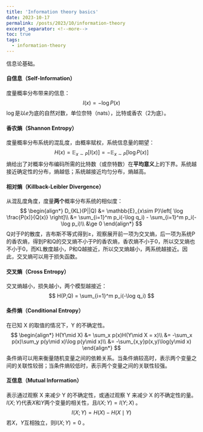 ```yaml
---
title: 'Information theory basics'
date: 2023-10-17
permalink: /posts/2023/10/information-theory
excerpt_separator: <!--more-->
toc: true
tags:
  - information-theory
---
```


信息论基础。
<!--more-->
#### 自信息（Self-Information）
度量概率分布带来的信息：
$$
I(x) = -\log P(x)
$$
$\log$是以$e$为底的自然对数，单位奈特（nats），比特或香农（2为底）。

#### 香农熵（Shannon Entropy）
度量概率分布系统的混乱度，由概率赋权，系统信息量的期望：
$$
H(x) = \mathbb{E}_{x\sim P} \left[ I(x) \right] = -\mathbb{E}_{x\sim P}\left[\log P(x) \right]
$$
熵给出了对概率分布编码所需的比特数（或奈特数）在**平均意义**上的下界。系统越接近确定性的分布，熵越低；系统越接近均匀分布，熵越高。

#### 相对熵（Killback-Leibler Divergence）
从混乱度角度，度量**两个**概率分布系统的相似度：
$$
\begin{align*}
D_{KL}(P||Q) &= \mathbb{E}_{x\sim P}\left[ \log \frac{P(x)}{Q(x)} \right]\\
&= \sum_{i=1}^m p_i(-\log q_i) - \sum_{i=1}^m p_i(-\log p_i)\\
&\ge 0
\end{align*}
$$
Q对于P的散度，吉布斯不等式得到$\ge$，观察展开前一项为交叉熵，后一项为系统P的香农熵，得到P和Q的交叉熵不小于P的香农熵，香农熵不小于0，所以交叉熵也不小于0，而KL散度越小，P和Q越接近，所以交叉熵越小，两系统越接近。因此，交叉熵可以用于损失函数。

#### 交叉熵（Cross Entropy）
交叉熵越小，损失越小，两个模型越接近：
$$
H(P,Q) = \sum_{i=1}^m p_i(-\log q_i)
$$

#### 条件熵（Conditional Entropy）
在已知 X 的取值的情况下，Y 的不确定性。
$$
\begin{align*}
H(Y\mid X) &= \sum_x p(x)H(Y\mid X = x)\\
&= -\sum_x p(x)\sum_y p(y\mid x)\log p(y\mid x)\\
&= -\sum_{x,y}p(x,y)\log(y\mid x)
\end{align*}
$$
条件熵可以用来衡量随机变量之间的依赖关系。当条件熵较高时，表示两个变量之间的关联性较弱；当条件熵较低时，表示两个变量之间的关联性较强。
#### 互信息（Mutual Information）
表示通过观察 X 来减少 Y 的不确定性，或通过观察 Y 来减少 X 的不确定性的量。$I(X;Y)$代表$X$和$Y$两个变量的相关性，且$I(X;Y) = I(Y;X)\;$。
$$
I(X;Y) = H(X) - H(X\mid Y)
$$
若$X$，$Y$互相独立，则$I(X;Y) = 0\;$。